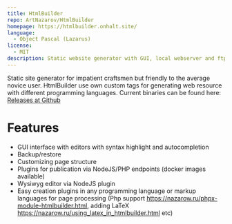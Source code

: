 ```yaml
---
title: HtmlBuilder
repo: ArtNazarov/HtmlBuilder
homepage: https://htmlbuilder.onhalt.site/
language:
  - Object Pascal (Lazarus)
license:
  - MIT 
description: Static website generator with GUI, local webserver and ftp updater 
---
```


Static site generator for impatient craftsmen but friendly to the average novice user.
HtmlBuilder use own custom tags for generating web resource with different programming languages.
Current binaries can be found here: [Releases at Github](https://github.com/ArtNazarov/HtmlBuilder/releases)

# Features

- GUI interface with editors with syntax highlight and autocompletion
- Backup/restore
- Customizing page structure
- Plugins for publication via NodeJS/PHP endpoints (docker images available)
- Wysiwyg editor via NodeJS plugin
- Easy creation plugins in any programming language or markup languages for page processing 
(Php support https://nazarow.ru/phpx-module-htmlbuilder.html, adding LaTeX https://nazarow.ru/using_latex_in_htmlbuilder.html etc) 
